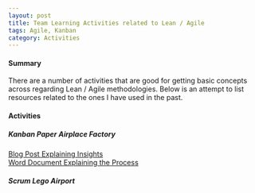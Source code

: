 ```yaml
---
layout: post
title: Team Learning Activities related to Lean / Agile
tags: Agile, Kanban
category: Activities
---
```

#### Summary ####

There are a number of activities that are good for getting basic concepts across regarding Lean / Agile methodologies. Below is an attempt to list resources related to the ones I have used in the past.


#### Activities ####

##### Kanban Paper Airplace Factory #####

[Blog Post Explaining Insights](http://jessewarden.com/2013/08/kanban-paper-airplane-factory.html)  
[Word Document Explaining the Process](https://www.google.co.za/url?sa=t&rct=j&q=&esrc=s&source=web&cd=2&ved=0CCQQFjAB&url=http%3A%2F%2Fsnocamp.s3.amazonaws.com%2Fsnocamp%2Fuploads%2Ffiles%2Fpaper_airplane_activity_lean_manufacturing_-_rohr.doc&ei=KwjWU8-EDZOI7AbQkIHYDg&usg=AFQjCNEaHl6GSDhZt9XQt31ceSKLOR0D-Q&sig2=qpm7e-41lOY9KVN6JWaJ9Q&bvm=bv.71778758,d.bGQ&cad=rja)  

##### Scrum Lego Airport #####
